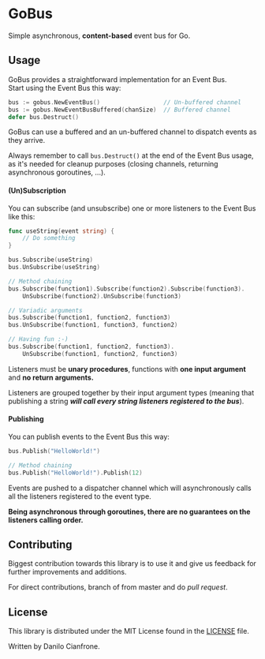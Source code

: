 # GoBus

Simple asynchronous, <b>content-based</b> event bus for Go.

## Usage

GoBus provides a straightforward implementation for an Event Bus.</br>
Start using the Event Bus this way:
```go
bus := gobus.NewEventBus()                  // Un-buffered channel
bus := gobus.NewEventBusBuffered(chanSize)  // Buffered channel
defer bus.Destruct()
```
GoBus can use a buffered and an un-buffered channel to dispatch events as they arrive.

Always remember to call  ```bus.Destruct()``` at the end of the Event Bus usage, as it's needed for
cleanup purposes (closing channels, returning asynchronous goroutines, ...).

#### (Un)Subscription

You can subscribe (and unsubscribe) one or more listeners to the Event Bus like this:

```go
func useString(event string) {
    // Do something
}

bus.Subscribe(useString)
bus.UnSubscribe(useString)

// Method chaining
bus.Subscribe(function1).Subscribe(function2).Subscribe(function3).
    UnSubscribe(function2).UnSubscribe(function3)

// Variadic arguments
bus.Subscribe(function1, function2, function3)
bus.UnSubscribe(function1, function3, function2)

// Having fun :-)
bus.Subscribe(function1, function2, function3).
    UnSubscribe(function1, function2, function3)
```

Listeners must be <b>unary procedures</b>, functions with <b>one input argument</b> and <b>no return arguments.</b>

Listeners are grouped together by their input argument types (meaning that publishing a string <b><i>will call every string
listeners registered to the bus</i></b>).

#### Publishing

You can publish events to the Event Bus this way:

```go
bus.Publish("HelloWorld!")

// Method chaining
bus.Publish("HelloWorld!").Publish(12)
```

Events are pushed to a dispatcher channel which will asynchronously calls all the listeners registered
to the event type.

<b>Being asynchronous through goroutines, there are no guarantees on the listeners calling order.</b>

## Contributing

Biggest contribution towards this library is to use it and give us feedback for further improvements and additions.

For direct contributions, branch of from master and do _pull request_.

## License

This library is distributed under the MIT License found in the
[LICENSE](https://github.com/ar3s3ru/gobus/blob/master/LICENSE) file.

Written by Danilo Cianfrone.
